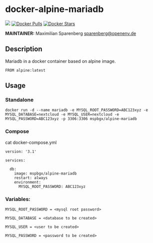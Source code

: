 # docker-alpine-mariadb

[![](https://images.microbadger.com/badges/version/mspbgx/alpine-mariadb.svg)](https://microbadger.com/images/mspbgx/alpine-mariadb "Get your own version badge on microbadger.com")
[![Docker Pulls](https://img.shields.io/docker/pulls/mspbgx/alpine-mariadb.svg)](hub)
[![Docker Stars](https://img.shields.io/docker/stars/mspbgx/alpine-mariadb.svg)](hub)

**MAINTAINER:** Maximilian Sparenberg <sparenberg@openenv.de>


## Description
Mariadb in a docker container based on alpine image.
```
FROM alpine:latest
```

## Usage
### Standalone
```
docker run -d --name mariadb -e MYSQL_ROOT_PASSWORD=ABC123xyz -e MYSQL_DATABASE=nextcloud -e MYSQL_USER=nextcloud -e MYSQL_PASSWORD=ABC123xyz -p 3306:3306 mspbgx/alpine-mariadb
```
### Compose
cat docker-compose.yml
```
version: '3.1'

services:

  db:
    image: mspbgx/alpine-mariadb
    restart: always
    environment:
      MYSQL_ROOT_PASSWORD: ABC123xyz
```
### Variables:
```
MYSQL_ROOT_PASSWORD = <mysql root password>
```
```
MYSQL_DATABASE = <database to be created>
```
```
MYSQL_USER = <user to be created>
```
```
MYSQL_PASSWORD = <password to be created>
```
